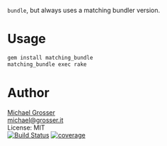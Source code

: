 `bundle`, but always uses a matching bundler version.

Usage
=======

```Bash
gem install matching_bundle
matching_bundle exec rake
```

Author
======
[Michael Grosser](http://grosser.it)<br/>
michael@grosser.it<br/>
License: MIT<br/>
[![Build Status](https://travis-ci.org/grosser/matching_bundle.svg)](https://travis-ci.org/grosser/matching_bundle)
[![coverage](https://img.shields.io/badge/coverage-100%25-success.svg)](https://github.com/grosser/single_cov)
